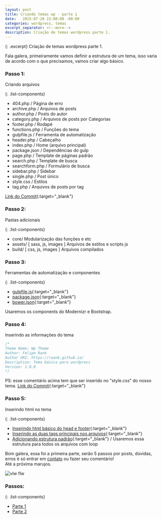 ```yaml
---
layout: post
title: Criando temas wp - parte 1
date:   2015-07-28 22:00:00 -00:00
categories: wordpress, temas
excerpt_separator: <!--more-->
description: Criação de temas wordpress parte 1.
---
```


{: .excerpt}
Criação de temas wordpress parte 1.

<!--more-->

Fala galera, primeiramente vamos definir a estrutura de um tema, isso varia de acordo com o que precisamos, vamos criar algo básico.

### Passo 1:
Criando arquivos

{: .list-components}
 - 404.php / Página de erro
 - archive.php / Arquivos de posts
 - author.php / Posts do autor
 - category.php /  Arquivos de posts por Categorias
 - footer.php / Rodapé
 - functions.php / Funções do tema
 - gulpfile.js / Ferramenta de automatização
 - header.php / Cabeçalho
 - index.php / Home (arquivo principal)
 - package.json / Dependências do gulp
 - page.php / Template de páginas padrão
 - search.php / Template de busca
 - searchform.php / Formulário de busca
 - sidebar.php / Sidebar
 - single.php / Post único
 - style.css / Estilos
 - tag.php / Arquivos de posts por tag

 [Link do Commit](https://github.com/raank/wp-theme/commit/4ff7b33560d537ab39793628fee2320d1d5188ff){:target="_blank"}

### Passo 2:
Pastas adicionais

{: .list-components}
 - core/ Modularização das funções e etc
 - assets/ [ sass, js, images ] Arquivos de estilos e scripts js
 - build/ [ css, js, images ] Arquivos compilados

### Passo 3:
Ferramentas de automatização e componentes

{: .list-components}
 - [gulpfile.js](https://github.com/raank/wp-theme/commit/571b92e42d92556eebfb9020d41054d730440b7a){:target="_blank"}
 - [package.json](https://github.com/raank/wp-theme/commit/f788963cea4fa63661dc5e0a97eef0deceff18b8){:target="_blank"}
 - [bower.json](https://github.com/raank/wp-theme/commit/3b2fb843980bb8febea037882143ba7c754a761a){:target="_blank"}

Usaremos os components do Modernizr e Bootstrap.

### Passo 4:
Inserindo as informações do tema

~~~css
/*
Theme Name: Wp Theme
Author: Felipe Rank
Author URI: https://raank.github.io/
Description: Tema básico para wordpress
Version: 1.0.0
*/
~~~
PS: esse comentário acima tem que ser inserido no "style.css" do nosso tema.
[Link do Commit](https://github.com/raank/wp-theme/commit/742f8e883f0a57e3b74fb1eac21f221803421f5b){:target="_blank"}

### Passo 5:
Inserindo html no tema

{: .list-components}
 - [Inserindo html básico do head e footer](https://github.com/raank/wp-theme/commit/748169d49d47cdd0f82000e405c2830027e9273c){:target="_blank"}
 - [Inserindo as duas tags principais nos arquivos](https://github.com/raank/wp-theme/commit/aec65597480b1be93fd9d70ba0c8137e37ab97c8){:target="_blank"}
 - [Adicionando estrutura padrão](https://github.com/raank/wp-theme/commit/650124e567d6454260452cd46c51b7f594ec9261){:target="_blank"} / Usaremos essa estrutura para todos os arquivos com loop


Bom galera, essa foi a primeira parte, serão 5 passos por posts, dúvidas, erros é só entrar em [contato](https://raank.github.io/contato/) ou fazer seu comentário!<br>
Até a próxima marujos.


<img class="lazyload" data-src="http://i.imgur.com/jOCaybJ.gif" alt="vlw flw">

### Passos:

{: .list-components}
 - [Parte 1](https://raank.github.io/blog/2015/07/criando-temas-wp-parte-1.html)
 - [Parte 2](https://raank.github.io/blog/2015/07/criando-temas-wp-parte-2.html)
